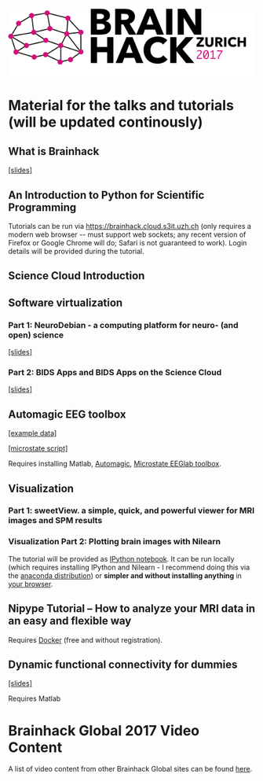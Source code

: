 ![](images/Brainhack_Zurich_2017.png)
# Material for the talks and tutorials (will be updated continously)

## What is Brainhack
[\[slides\]](https://docs.google.com/presentation/d/1bt-sMmYbjCF5kzqH2pUcjRLLpQFtDOrxLRDr5BG6cMk/edit#slide=id.g1cf6b027c2_0_209)

## An Introduction to Python for Scientific Programming
Tutorials can be run via https://brainhack.cloud.s3it.uzh.ch (only requires a modern web browser -- must support web sockets; any recent version of Firefox or Google Chrome will do; Safari is not guaranteed to work). Login details will be provided during the tutorial.

## Science Cloud Introduction

## Software virtualization
### Part 1: NeuroDebian - a computing platform for neuro- (and open) science
[\[slides\]](https://github.com/DynAge/brainhack-zh/raw/master/misc/NeuroDebianBrainhack_jo.pdf)


### Part 2: BIDS Apps and BIDS Apps on the Science Cloud
[\[slides\]](https://docs.google.com/presentation/d/1gMB3LyjEx7UtECKnSfrTcW9EqWvfSt6wL6KpJuypFn0/edit?usp=sharing)

## Automagic EEG toolbox
[\[example data\]](https://www.dropbox.com/s/ff4lx9m6mj871at/AutomagicData.zip?dl=0)

[\[microstate script\]](https://github.com/DynAge/brainhack-zh/blob/master/misc/MicrostateBrainHackSingle.m)

Requires installing Matlab, [Automagic](https://github.com/amirrezaw/automagic),
[Microstate EEGlab toolbox](https://github.com/atpoulsen/Microstate-EEGlab-toolbox).


## Visualization

### Part 1: sweetView. a simple, quick, and powerful viewer for MRI images and SPM results


### Visualization Part 2: Plotting brain images with Nilearn
The tutorial will be provided as [IPython notebook](github.com/fliem/nilearn_tutorials/blob/master/2_0_visualization_of_brain_images_simple.ipynb).
It can be run locally (which requires installing IPython and Nilearn - I recommend doing this via the [anaconda distribution](http://www.continuum.io/downloads))
or **simpler and without installing anything** in [your browser](brainhack.cloud.s3it.uzh.ch).


## Nipype Tutorial – How to analyze your MRI data in an easy and flexible way
Requires [Docker](https://www.docker.com/products/overview)
(free and without registration).

## Dynamic functional connectivity for dummies
[\[slides\]](http://miplab.epfl.ch/media/BrainHack.pdf)

Requires Matlab



# Brainhack Global 2017 Video Content
A list of video content from other Brainhack Global sites can be found
[here](https://hackpad.com/Brainhack-Global-2017-Video-Content-ZP53JJlhGyJ).
